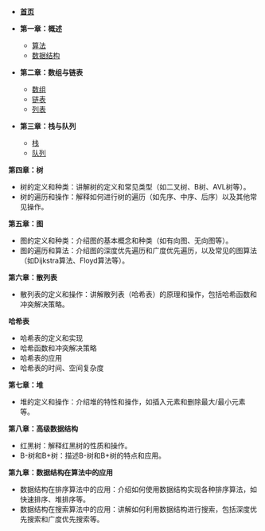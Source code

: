 * [**首页**](README.md)
* **第一章：概述**
  * [算法](sections/chapters1/算法.md)
  * [数据结构](sections/chapters1/数据结构.md)

* **第二章：数组与链表**
  - [数组](sections/chapters2/数组.md)
  - [链表](sections/chapters2/链表.md)
  - [列表](sections/chapters2/列表.md)
* **第三章：栈与队列**
  - [栈](sections/chapters3/栈.md)
  - [队列](sections/chapters3/队列.md)

**第四章：树**

- 树的定义和种类：讲解树的定义和常见类型（如二叉树、B树、AVL树等）。
- 树的遍历和操作：解释如何进行树的遍历（如先序、中序、后序）以及其他常见操作。

**第五章：图**

- 图的定义和种类：介绍图的基本概念和种类（如有向图、无向图等）。
- 图的遍历和算法：介绍图的深度优先遍历和广度优先遍历，以及常见的图算法（如Dijkstra算法、Floyd算法等）。

**第六章：散列表**

- 散列表的定义和操作：讲解散列表（哈希表）的原理和操作，包括哈希函数和冲突解决策略。

**哈希表**

- 哈希表的定义和实现
- 哈希函数和冲突解决策略
- 哈希表的应用
- 哈希表的时间、空间复杂度

**第七章：堆**

- 堆的定义和操作：介绍堆的特性和操作，如插入元素和删除最大/最小元素等。

**第八章：高级数据结构**

- 红黑树：解释红黑树的性质和操作。
- B-树和B+树：描述B-树和B+树的特点和应用。

**第九章：数据结构在算法中的应用**

- 数据结构在排序算法中的应用：介绍如何使用数据结构实现各种排序算法，如快速排序、堆排序等。
- 数据结构在搜索算法中的应用：讲解如何利用数据结构进行搜索，包括深度优先搜索和广度优先搜索等。

